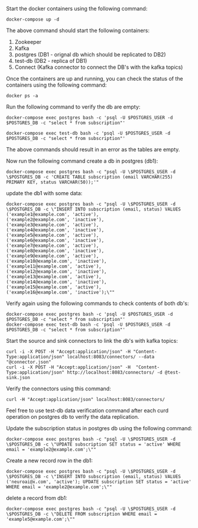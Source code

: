 Start the docker containers using the following command:
```
docker-compose up -d
```

The above command should start the following containers:
1. Zookeeper
2. Kafka
3. postgres (DB1 - orignal db which should be replicated to DB2)
4. test-db (DB2 - replica of DB1)
5. Connect (Kafka connector to connect the DB's with the kafka topics)

Once the containers are up and running, you can check the status of the containers using the following command:
```
docker ps -a
```

Run the following command to verify the db are empty:
```
docker-compose exec postgres bash -c 'psql -U $POSTGRES_USER -d $POSTGRES_DB -c "select * from subscription"'
```
```
docker-compose exec test-db bash -c 'psql -U $POSTGRES_USER -d $POSTGRES_DB -c "select * from subscription"'
```

The above commands should result in an error as the tables are empty.

Now run the following command create a db in postgres (db1):
```
docker-compose exec postgres bash -c "psql -U \$POSTGRES_USER -d \$POSTGRES_DB -c 'CREATE TABLE subscription (email VARCHAR(255) PRIMARY KEY, status VARCHAR(50));'"
```
update the db1 with some data:
```
docker-compose exec postgres bash -c "psql -U \$POSTGRES_USER -d \$POSTGRES_DB -c \"INSERT INTO subscription (email, status) VALUES 
('example1@example.com', 'active'),
('example2@example.com', 'inactive'),
('example3@example.com', 'active'),
('example4@example.com', 'inactive'),
('example5@example.com', 'active'),
('example6@example.com', 'inactive'),
('example7@example.com', 'active'),
('example8@example.com', 'inactive'),
('example9@example.com', 'active'),
('example10@example.com', 'inactive'),
('example11@example.com', 'active'),
('example12@example.com', 'inactive'),
('example13@example.com', 'active'),
('example14@example.com', 'inactive'),
('example15@example.com', 'active'),
('example16@example.com', 'inactive');\""

```

Verify again using the following commands to check contents of both db's:
```
docker-compose exec postgres bash -c 'psql -U $POSTGRES_USER -d $POSTGRES_DB -c "select * from subscription"'
docker-compose exec test-db bash -c 'psql -U $POSTGRES_USER -d $POSTGRES_DB -c "select * from subscription"'
```

Start the source and sink connectors to link the db's with kafka topics:
```
curl -i -X POST -H "Accept:application/json" -H "Content-Type:application/json" localhost:8083/connectors/ --data "@connector.json"
curl -i -X POST -H "Accept:application/json" -H  "Content-Type:application/json" http://localhost:8083/connectors/ -d @test-sink.json
```

Verify the connectors using this command:
```
curl -H "Accept:application/json" localhost:8083/connectors/
```

Feel free to use test-db data verification command after each curd operation on postgres db to verify the data replication.

Update the subscription status in postgres db using the following command:
```
docker-compose exec postgres bash -c "psql -U \$POSTGRES_USER -d \$POSTGRES_DB -c \"UPDATE subscription SET status = 'active' WHERE email = 'example2@example.com';\""
```

Create a new record row in the db1:
```
docker-compose exec postgres bash -c "psql -U \$POSTGRES_USER -d \$POSTGRES_DB -c \"INSERT INTO subscription (email, status) VALUES ('neuroai@x.com', 'active'); UPDATE subscription SET status = 'active' WHERE email = 'example2@example.com';\""
```
delete a record from db1:
```
docker-compose exec postgres bash -c "psql -U \$POSTGRES_USER -d \$POSTGRES_DB -c \"DELETE FROM subscription WHERE email = 'example5@example.com';\""
```
